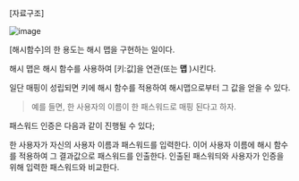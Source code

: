[자료구조]

![image](https://user-images.githubusercontent.com/116250393/211205143-cb6593b0-831e-48ae-b706-4e9f9ed4b9b6.png)


[해시함수]의 한 용도는 해시 맵을 구현하는 일이다.

해시 맵은 해시 함수를 사용하여 [키:값]을 연관(또는 **맵** )시킨다.

일단 매핑이 성립되면 키에 해시 함수를 적용하여 해시맵으로부터 그 값을 얻을 수 있다.

> 예를 들면, 한 사용자의 이름이 한 패스워드로 매핑 된다고 하자.

패스워드 인증은 다음과 같이 진행될 수 있다;

한 사용자가 자신의 사용자 이름과 패스워드를 입력한다.
이어  사용자 이름에 해시 함수를 적용하여 그 결과값으로 패스워드를 인출한다.
인출된 패스워듸와 사용자가 인증을 위해 입력한 패스워드와 비교한다.
>